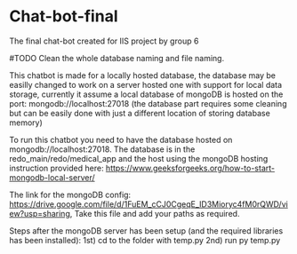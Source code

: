 # Chat-bot-final
 The final chat-bot created for IIS project by group 6

#TODO
    Clean the whole database naming and file naming.

This chatbot is made for a locally hosted database, the database may be easilly changed to work on a server hosted one with support for local data storage, currently it assume a local database of mongoDB is hosted on the port: mongodb://localhost:27018 (the database part requires some cleaning but can be easily done with just a different location of storing database memory)


To run this chatbot you need to have the database hosted on mongodb://localhost:27018. The database is in the redo_main/redo/medical_app and the host using the mongoDB hosting instruction provided here: https://www.geeksforgeeks.org/how-to-start-mongodb-local-server/

The link for the mongoDB config: https://drive.google.com/file/d/1FuEM_cCJ0CgeqE_ID3Mioryc4fM0rQWD/view?usp=sharing, 
Take this file and add your paths as required.


Steps after the mongoDB server has been setup (and the required libraries has been installed): 
1st) cd to the folder with temp.py 
2nd) run py temp.py 
